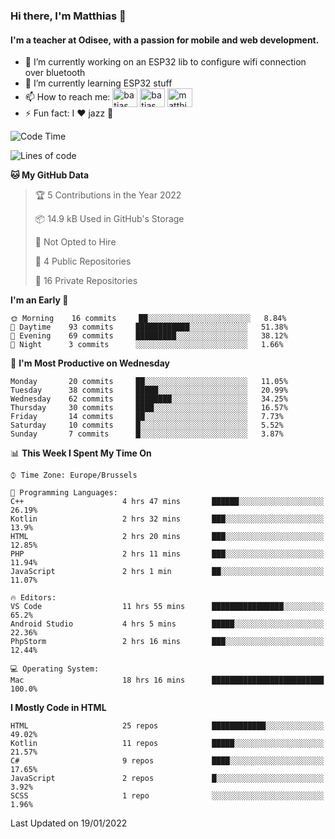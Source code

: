 ### Hi there, I'm Matthias 👋

#### I'm a teacher at Odisee, with a passion for mobile and web development.

- 🔭 I’m currently working on an ESP32 lib to configure wifi connection over bluetooth
- 🌱 I’m currently learning ESP32 stuff
- 📫 How to reach me: <a href="https://dev.to/batjas" target="_blank"><img align="center" src="https://raw.githubusercontent.com/rahuldkjain/github-profile-readme-generator/master/src/images/icons/Social/devto.svg" alt="batjas" height="30" width="40" /></a>
<a href="https://twitter.com/batjas" target="_blank"><img align="center" src="https://raw.githubusercontent.com/rahuldkjain/github-profile-readme-generator/master/src/images/icons/Social/twitter.svg" alt="batjas" height="30" width="40" /></a>
<a href="https://linkedin.com/in/matthiasdruwé" target="_blank"><img align="center" src="https://raw.githubusercontent.com/rahuldkjain/github-profile-readme-generator/master/src/images/icons/Social/linked-in-alt.svg" alt="matthiasdruwé" height="30" width="40" /></a>
- ⚡ Fun fact: I ❤ jazz 🎷


<!--START_SECTION:waka-->
![Code Time](http://img.shields.io/badge/Code%20Time-107%20hrs%2047%20mins-blue)

![Lines of code](https://img.shields.io/badge/From%20Hello%20World%20I%27ve%20Written-51%20Thousand%20lines%20of%20code-blue)

**🐱 My GitHub Data** 

> 🏆 5 Contributions in the Year 2022
 > 
> 📦 14.9 kB Used in GitHub's Storage 
 > 
> 🚫 Not Opted to Hire
 > 
> 📜 4 Public Repositories 
 > 
> 🔑 16 Private Repositories  
 > 
**I'm an Early 🐤** 

```text
🌞 Morning    16 commits     ██░░░░░░░░░░░░░░░░░░░░░░░   8.84% 
🌆 Daytime    93 commits     ████████████░░░░░░░░░░░░░   51.38% 
🌃 Evening    69 commits     █████████░░░░░░░░░░░░░░░░   38.12% 
🌙 Night      3 commits      ░░░░░░░░░░░░░░░░░░░░░░░░░   1.66%

```
📅 **I'm Most Productive on Wednesday** 

```text
Monday       20 commits     ██░░░░░░░░░░░░░░░░░░░░░░░   11.05% 
Tuesday      38 commits     █████░░░░░░░░░░░░░░░░░░░░   20.99% 
Wednesday    62 commits     ████████░░░░░░░░░░░░░░░░░   34.25% 
Thursday     30 commits     ████░░░░░░░░░░░░░░░░░░░░░   16.57% 
Friday       14 commits     ██░░░░░░░░░░░░░░░░░░░░░░░   7.73% 
Saturday     10 commits     █░░░░░░░░░░░░░░░░░░░░░░░░   5.52% 
Sunday       7 commits      █░░░░░░░░░░░░░░░░░░░░░░░░   3.87%

```


📊 **This Week I Spent My Time On** 

```text
⌚︎ Time Zone: Europe/Brussels

💬 Programming Languages: 
C++                      4 hrs 47 mins       ██████░░░░░░░░░░░░░░░░░░░   26.19% 
Kotlin                   2 hrs 32 mins       ███░░░░░░░░░░░░░░░░░░░░░░   13.9% 
HTML                     2 hrs 20 mins       ███░░░░░░░░░░░░░░░░░░░░░░   12.85% 
PHP                      2 hrs 11 mins       ███░░░░░░░░░░░░░░░░░░░░░░   11.94% 
JavaScript               2 hrs 1 min         ██░░░░░░░░░░░░░░░░░░░░░░░   11.07%

🔥 Editors: 
VS Code                  11 hrs 55 mins      ████████████████░░░░░░░░░   65.2% 
Android Studio           4 hrs 5 mins        █████░░░░░░░░░░░░░░░░░░░░   22.36% 
PhpStorm                 2 hrs 16 mins       ███░░░░░░░░░░░░░░░░░░░░░░   12.44%

💻 Operating System: 
Mac                      18 hrs 16 mins      █████████████████████████   100.0%

```

**I Mostly Code in HTML** 

```text
HTML                     25 repos            ████████████░░░░░░░░░░░░░   49.02% 
Kotlin                   11 repos            █████░░░░░░░░░░░░░░░░░░░░   21.57% 
C#                       9 repos             ████░░░░░░░░░░░░░░░░░░░░░   17.65% 
JavaScript               2 repos             █░░░░░░░░░░░░░░░░░░░░░░░░   3.92% 
SCSS                     1 repo              ░░░░░░░░░░░░░░░░░░░░░░░░░   1.96%

```



 Last Updated on 19/01/2022
<!--END_SECTION:waka-->
